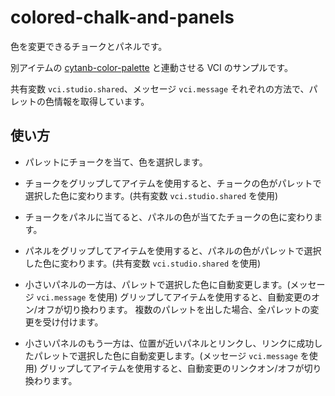 # colored-chalk-and-panels

色を変更できるチョークとパネルです。

別アイテムの [cytanb-color-palette](../color-palette/README.md) と連動させる VCI のサンプルです。

共有変数 `vci.studio.shared`、メッセージ `vci.message` それぞれの方法で、パレットの色情報を取得しています。

## 使い方

- パレットにチョークを当て、色を選択します。

- チョークをグリップしてアイテムを使用すると、チョークの色がパレットで選択した色に変わります。(共有変数 `vci.studio.shared` を使用)

- チョークをパネルに当てると、パネルの色が当てたチョークの色に変わります。

- パネルをグリップしてアイテムを使用すると、パネルの色がパレットで選択した色に変わります。(共有変数 `vci.studio.shared` を使用)

- 小さいパネルの一方は、パレットで選択した色に自動変更します。(メッセージ `vci.message` を使用)
    グリップしてアイテムを使用すると、自動変更のオン/オフが切り換わります。
    複数のパレットを出した場合、全パレットの変更を受け付けます。

- 小さいパネルのもう一方は、位置が近いパネルとリンクし、リンクに成功したパレットで選択した色に自動変更します。(メッセージ `vci.message` を使用)
    グリップしてアイテムを使用すると、自動変更のリンクオン/オフが切り換わります。
